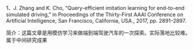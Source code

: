 1、J. Zhang and K. Cho, “Query-efficient imitation learning for end-to-end
simulated driving,” in Proceedings of the Thirty-First AAAI Conference
on Artificial Intelligence, San Francisco, California, USA., 2017, pp.
2891–2897.

简介：这篇文章是用模仿学习来做端到端驾驶汽车的一次探索。实际落地比较难。属于中间研究成果


